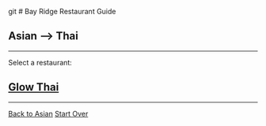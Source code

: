 git # Bay Ridge Restaurant Guide
## Asian --> Thai
---
Select a restaurant:
## [Glow Thai](http://glowthai.com/)
---
[Back to Asian](../asian.md) 
[Start Over](asian.md)